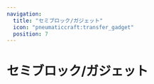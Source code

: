 ```yaml
---
navigation:
  title: "セミブロック/ガジェット"
  icon: "pneumaticcraft:transfer_gadget"
  position: 7
---
```


# セミブロック/ガジェット

<SubPages />